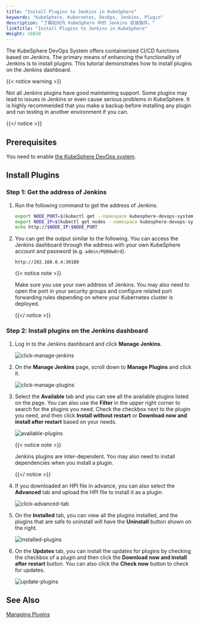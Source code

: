 ```yaml
---
title: "Install Plugins to Jenkins in KubeSphere"
keywords: "KubeSphere, Kubernetes, DevOps, Jenkins, Plugin"
description: "了解如何为 KubeSphere 中的 Jenkins 安装插件。"
linkTitle: "Install Plugins to Jenkins in KubeSphere"
Weight: 16810
---
```


The KubeSphere DevOps System offers containerized CI/CD functions based on Jenkins. The primary means of enhancing the functionality of Jenkins is to install plugins. This tutorial demonstrates how to install plugins on the Jenkins dashboard.

{{< notice warning >}}

Not all Jenkins plugins have good maintaining support. Some plugins may lead to issues in Jenkins or even cause serious problems in KubeSphere. It is highly recommended that you make a backup before installing any plugin and run testing in another environment if you can.

{{</ notice >}}

## Prerequisites

You need to enable [the KubeSphere DevOps system](../../../pluggable-components/devops/).

## Install Plugins

### Step 1: Get the address of Jenkins

1. Run the following command to get the address of Jenkins.

   ```bash
   export NODE_PORT=$(kubectl get --namespace kubesphere-devops-system -o jsonpath="{.spec.ports[0].nodePort}" services ks-jenkins)
   export NODE_IP=$(kubectl get nodes --namespace kubesphere-devops-system -o jsonpath="{.items[0].status.addresses[0].address}")
   echo http://$NODE_IP:$NODE_PORT
   ```

2. You can get the output similar to the following. You can access the Jenkins dashboard through the address with your own KubeSphere account and password (e.g. `admin/P@88w0rd`).

   ```
   http://192.168.0.4:30180
   ```

   {{< notice note >}}

   Make sure you use your own address of Jenkins. You may also need to open the port in your security groups and configure related port forwarding rules depending on where your Kubernetes cluster is deployed.

   {{</ notice >}}

### Step 2: Install plugins on the Jenkins dashboard

1. Log in to the Jenkins dashboard and click **Manage Jenkins**.

   ![click-manage-jenkins](/images/docs/faq/devops/install-plugins-to-jenkins/click-manage-jenkins.png)

2. On the **Manage Jenkins** page, scroll down to **Manage Plugins** and click it.

   ![click-manage-plugins](/images/docs/faq/devops/install-plugins-to-jenkins/click-manage-plugins.png)

3. Select the **Available** tab and you can see all the available plugins listed on the page. You can also use the **Filter** in the upper right corner to search for the plugins you need. Check the checkbox next to the plugin you need, and then click **Install without restart** or **Download now and install after restart** based on your needs.

   ![available-plugins](/images/docs/faq/devops/install-plugins-to-jenkins/available-plugins.png)

   {{< notice note >}}

   Jenkins plugins are inter-dependent. You may also need to install dependencies when you install a plugin.

   {{</ notice >}}

4. If you downloaded an HPI file in advance, you can also select the **Advanced** tab and upload the HPI file to install it as a plugin.

   ![click-advanced-tab](/images/docs/faq/devops/install-plugins-to-jenkins/click-advanced-tab.png)

5. On the **Installed** tab, you can view all the plugins installed, and the plugins that are safe to uninstall will have the **Uninstall** button shown on the right.

   ![installed-plugins](/images/docs/faq/devops/install-plugins-to-jenkins/installed-plugins.png)

6. On the **Updates** tab, you can install the updates for plugins by checking the checkbox of a plugin and then click the **Download now and install after restart** button. You can also click the **Check now** button to check for updates.

   ![update-plugins](/images/docs/faq/devops/install-plugins-to-jenkins/update-plugins.png)

## See Also

[Managing Plugins](https://www.jenkins.io/doc/book/managing/plugins/)